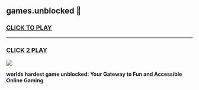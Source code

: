 
## games.unblocked 👋
<h3>
<a href="https://premium.freeplayer.one?title=games.unblocked&ref=14F">CLICK TO PLAY</a></h3>
<hr>

<h3>
<a href="https://premium.freeplayer.one?title=games.unblocked&ref=14F">CLICK 2 PLAY</a>
  
</h3>

<a href="https://premium.freeplayer.one?title=games.unblocked&ref=12F/"><img src="https://clearcache.store/games.png"></a>


**worlds hardest game unblocked: Your Gateway to Fun and Accessible Online Gaming**
